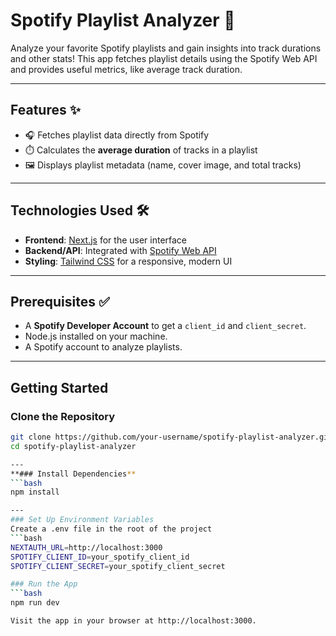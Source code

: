 # Spotify Playlist Analyzer 🎵

Analyze your favorite Spotify playlists and gain insights into track durations and other stats! This app fetches playlist details using the Spotify Web API and provides useful metrics, like average track duration.

---

## Features ✨
- 🎧 Fetches playlist data directly from Spotify
- ⏱️ Calculates the **average duration** of tracks in a playlist
- 🖼️ Displays playlist metadata (name, cover image, and total tracks)

---

## Technologies Used 🛠️
- **Frontend**: [Next.js](https://nextjs.org/) for the user interface
- **Backend/API**: Integrated with [Spotify Web API](https://developer.spotify.com/documentation/web-api/)
- **Styling**: [Tailwind CSS](https://tailwindcss.com/) for a responsive, modern UI

---

## Prerequisites ✅
- A **Spotify Developer Account** to get a `client_id` and `client_secret`.
- Node.js installed on your machine.
- A Spotify account to analyze playlists.

---

## Getting Started 

### Clone the Repository
```bash
git clone https://github.com/your-username/spotify-playlist-analyzer.git
cd spotify-playlist-analyzer

---
**### Install Dependencies**
```bash
npm install

---
### Set Up Environment Variables
Create a .env file in the root of the project
```bash
NEXTAUTH_URL=http://localhost:3000
SPOTIFY_CLIENT_ID=your_spotify_client_id
SPOTIFY_CLIENT_SECRET=your_spotify_client_secret

### Run the App
```bash
npm run dev

Visit the app in your browser at http://localhost:3000.
